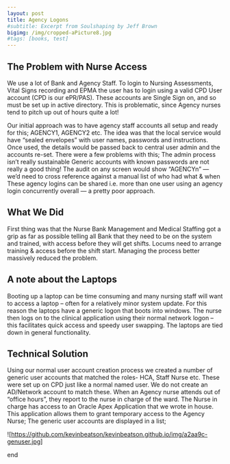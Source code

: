 ```yaml
---
layout: post
title: Agency Logons
#subtitle: Excerpt from Soulshaping by Jeff Brown
bigimg: /img/cropped-aPicture8.jpg
#tags: [books, test]
---
```

## The Problem with Nurse Access

We use a lot of Bank and Agency Staff.
To login to Nursing Assessments, Vital Signs recording and EPMA the user has to login using a valid CPD User account (CPD is our ePR/PAS).
These accounts are Single Sign on, and so must be set up in active directory. This is problematic, since Agency nurses tend to pitch up out of hours quite a lot!

Our initial approach was to have agency staff accounts all setup and ready for this; AGENCY1, AGENCY2 etc.
The idea was that the local service would have “sealed envelopes” with user names, passwords and instructions. Once used, the details would be passed back to central user admin and the accounts re-set. There were a few problems with this;
The admin process isn’t really sustainable
Generic accounts with known passwords are not really a good thing!
The audit on any screen would show “AGENCYn” — we’d need to cross reference against a manual list of who had what & when
These agency logins can be shared i.e. more than one user using an agency login concurrently
overall — a pretty poor approach.

## What We Did
First thing was that the Nurse Bank Management and Medical Staffing got a grip as far as possible telling all Bank that they need to be on the system and trained, with access before they will get shifts. Locums need to arrange training & access  before the shift start.
Managing the process better massively reduced the problem.

## A note about the Laptops
Booting up a laptop can be time consuming and many nursing staff will want to access a laptop – often for a relatively minor system update. For this reason the laptops have a generic logon that boots into windows. The nurse then logs on to the clinical application using their normal network logon – this facilitates quick access and speedy user swapping. The laptops are tied down in general functionality.

## Technical Solution
Using our normal user account creation process we created a number of generic user accounts that matched the roles- HCA, Staff Nurse etc. These were set up on CPD just like a normal named user.
We do not create an AD/Network account to match these.
When an Agency nurse attends out of “office hours”, they report to the nurse in charge of the ward. The Nurse in charge has access to an Oracle Apex Application that we wrote in house. This application allows them to grant temporary access to the Agency Nurse;
The generic user accounts are displayed in a list;

 ![https://github.com/kevinbeatson/kevinbeatson.github.io/img/a2aa9c-genuser.jpg]
 
 end
 
